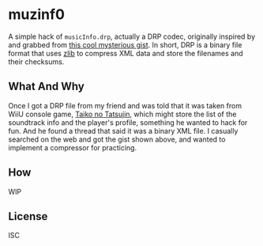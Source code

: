 muzinf0
=======

A simple hack of `musicInfo.drp`, actually a DRP codec, originally inspired by
and grabbed from [this cool mysterious gist](https://gist.github.com/dantarion/c84e7ae618c18cb735342156e6bc8849).
In short, DRP is a binary file format that uses [zlib](http://www.zlib.net/) to
compress XML data and store the filenames and their checksums.

What And Why
------------

Once I got a DRP file from my friend and was told that it was taken from WiiU
console game, [Taiko no Tatsujin](https://en.wikipedia.org/wiki/Taiko_no_Tatsujin),
which might store the list of the soundtrack info and the player's profile,
something he wanted to hack for fun. And he found a thread that said it was a
binary XML file. I casually searched on the web and got the gist shown above,
and wanted to implement a compressor for practicing.

How
---

WIP

License
-------

ISC

